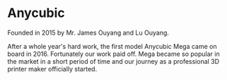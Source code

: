 # Anycubic

Founded in 2015 by Mr. James Ouyang and Lu Ouyang.

After a whole year's hard work, the first model Anycubic Mega came on board in 2016. Fortunately our work paid off. Mega became so popular in the market in a short period of time and our journey as a professional 3D printer maker officially started.
